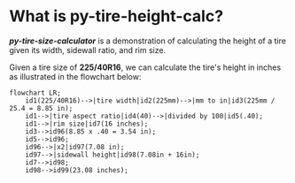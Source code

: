 # What is py-tire-height-calc?

***py-tire-size-calculator*** is a demonstration of calculating the height of a tire given its width, sidewall ratio, and rim size.

Given a tire size of **225/40R16**, we can calculate the tire's height in inches as illustrated in the flowchart below:

```mermaid
flowchart LR;
    id1(225/40R16)-->|tire width|id2(225mm)-->|mm to in|id3(225mm / 25.4 = 8.85 in);
    id1-->|tire aspect ratio|id4(40)-->|divided by 100|id5(.40);
    id1-->|rim size|id7(16 inches);
    id3-->id96(8.85 x .40 = 3.54 in);
    id5-->id96;
    id96-->|x2|id97(7.08 in);
    id97-->|sidewall height|id98(7.08in + 16in);
    id7-->id98;
    id98-->id99(23.08 inches);
```
